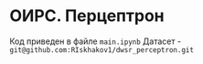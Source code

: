 # ОИРС. Перцептрон
Код приведен в файле `main.ipynb`
Датасет - `git@github.com:RIskhakov1/dwsr_perceptron.git`
